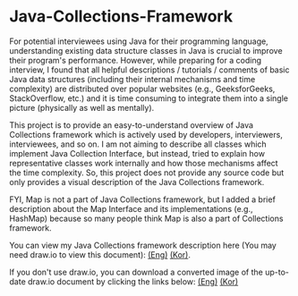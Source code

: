 # Java-Collections-Framework

For potential interviewees using Java for their programming language, understanding existing data structure classes in Java is crucial to improve their program's performance. However, while preparing for a coding interview, I found that all helpful descriptions / tutorials / comments of basic Java data structures (including their internal mechanisms and time complexity) are distributed over popular websites (e.g., GeeksforGeeks, StackOverflow, etc.) and it is time consuming to integrate them into a single picture (physically as well as mentally). 

This project is to provide an easy-to-understand overview of Java Collections framework which is actively used by developers, interviewers, interviewees, and so on. I am not aiming to describe all classes which implement Java Collection Interface, but instead, tried to explain how representative classes work internally and how those mechanisms affect the time complexity. So, this project does not provide any source code but only provides a visual description of the Java Collections framework. 

FYI, Map is not a part of Java Collections framework, but I added a brief description about the Map Interface and its implementations (e.g., HashMap) because so many people think Map is also a part of Collections framework.

You can view my Java Collections framework description here (You may need draw.io to view this document): 
[(Eng)](https://drive.google.com/file/d/1kir04gZonXd7kGDNVUebhjmy5PQQLlr9/view?usp=sharing) 
[(Kor)](https://drive.google.com/file/d/1c5Q3hC_UC47iD7IDI7nxRR-R-05giVtO/view?usp=sharing). 

If you don't use draw.io, you can download a converted image of the up-to-date draw.io document by clicking the links below:
[(Eng)](https://drive.google.com/file/d/1f6EkIQrjWr7z6-JwPjg_m18KMkDU4HmL/view?usp=sharing)
[(Kor)](https://drive.google.com/file/d/1mDgrxxHIN7b0tl5-SOL-nMxsglGGr_ss/view?usp=sharing)
